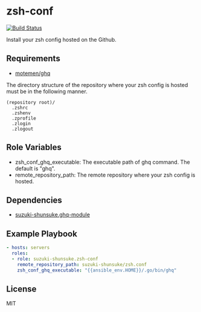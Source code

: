 zsh-conf
=========

[![Build Status](https://travis-ci.org/suzuki-shunsuke/ansible-zsh-conf.svg?branch=master)](https://travis-ci.org/suzuki-shunsuke/ansible-zsh-conf)

Install your zsh config hosted on the Github.

Requirements
------------

* [motemen/ghq](https://github.com/motemen/ghq)

The directory structure of the repository where your zsh config is hosted must be in the following manner.

```
(repository root)/
  .zshrc
  .zshenv
  .zprofile
  .zlogin
  .zlogout
```

Role Variables
--------------

* zsh_conf_ghq_executable: The executable path of ghq command. The default is "ghq".
* remote_repository_path: The remote repository where your zsh config is hosted.

Dependencies
------------

* [suzuki-shunsuke.ghq-module](https://galaxy.ansible.com/suzuki-shunsuke/ghq-module/)

Example Playbook
----------------

```yaml
- hosts: servers
  roles:
  - role: suzuki-shunsuke.zsh-conf
    remote_repository_path: suzuki-shunsuke/zsh.conf
    zsh_conf_ghq_executable: "{{ansible_env.HOME}}/.go/bin/ghq"
```

License
-------

MIT
